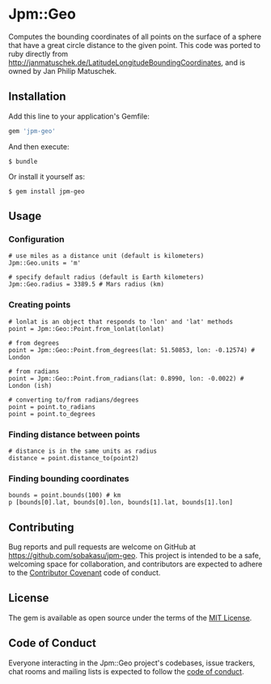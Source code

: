 # Jpm::Geo

Computes the bounding coordinates of all points on the surface of a sphere that have a great circle distance to the given point. This code was ported to ruby directly from http://janmatuschek.de/LatitudeLongitudeBoundingCoordinates, and is owned by Jan Philip Matuschek.

## Installation

Add this line to your application's Gemfile:

```ruby
gem 'jpm-geo'
```

And then execute:

    $ bundle

Or install it yourself as:

    $ gem install jpm-geo

## Usage

### Configuration

```
# use miles as a distance unit (default is kilometers)
Jpm::Geo.units = 'm'

# specify default radius (default is Earth kilometers)
Jpm::Geo.radius = 3389.5 # Mars radius (km)
```

### Creating points
```
# lonlat is an object that responds to 'lon' and 'lat' methods
point = Jpm::Geo::Point.from_lonlat(lonlat) 

# from degrees
point = Jpm::Geo::Point.from_degrees(lat: 51.50853, lon: -0.12574) # London

# from radians
point = Jpm::Geo::Point.from_radians(lat: 0.8990, lon: -0.0022) # London (ish)

# converting to/from radians/degrees
point = point.to_radians
point = point.to_degrees
```

### Finding distance between points

```
# distance is in the same units as radius
distance = point.distance_to(point2)
```

### Finding bounding coordinates

```
bounds = point.bounds(100) # km
p [bounds[0].lat, bounds[0].lon, bounds[1].lat, bounds[1].lon]
```

## Contributing

Bug reports and pull requests are welcome on GitHub at https://github.com/sobakasu/jpm-geo. This project is intended to be a safe, welcoming space for collaboration, and contributors are expected to adhere to the [Contributor Covenant](http://contributor-covenant.org) code of conduct.

## License

The gem is available as open source under the terms of the [MIT License](https://opensource.org/licenses/MIT).

## Code of Conduct

Everyone interacting in the Jpm::Geo project's codebases, issue trackers, chat rooms and mailing lists is expected to follow the [code of conduct](https://github.com/sobakasu/jpm-geo/blob/master/CODE_OF_CONDUCT.md).
